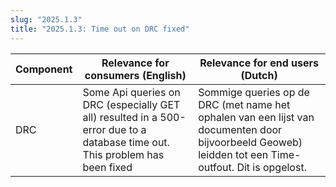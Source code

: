 ```yaml
---
slug: "2025.1.3"
title: "2025.1.3: Time out on DRC fixed"
---
```


| Component | Relevance for consumers (English)                                                                                      | Relevance for end users (Dutch)                                                                                                                       |
| --------- | ---------------------------------------------------------------------------------------------------------------------- | ----------------------------------------------------------------------------------------------------------------------------------------------------- |
| DRC       | Some Api queries on DRC (especially GET all) resulted in a 500-error due to a database time out. This problem has been fixed | Sommige queries op de DRC (met name het ophalen van een lijst van documenten door bijvoorbeeld Geoweb) leidden tot een Time-outfout. Dit is opgelost. |
